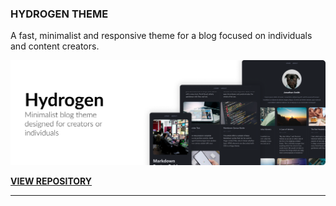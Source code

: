 ### HYDROGEN THEME
A fast, minimalist and responsive theme for a blog focused on individuals and content creators.

![Sample Screenshot](./.images/hugo-hydrogen.png)

**[VIEW REPOSITORY](https://github.com/orion-next/hugo-themes/tree/hydrogen-theme)**

---